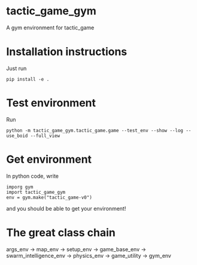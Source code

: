 # tactic_game_gym

A gym environment for tactic_game

# Installation instructions

Just run

```
pip install -e .
```

# Test environment

Run

```
python -m tactic_game_gym.tactic_game.game --test_env --show --log --use_boid --full_view
```

# Get environment

In python code, write

```
imporg gym
import tactic_game_gym
env = gym.make("tactic_game-v0")
```

and you should be able to get your environment!

# The great class chain

args_env -> map_env -> setup_env -> game_base_env -> swarm_intelligence_env -> physics_env -> game_utility -> gym_env
